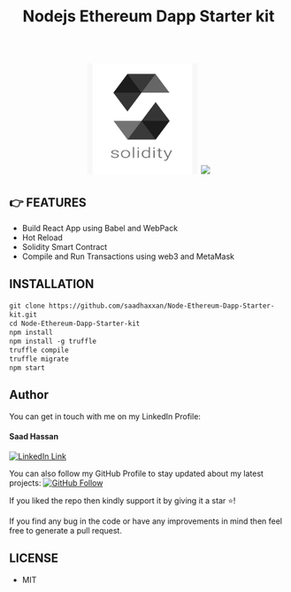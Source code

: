 <div align="center">
	<h1>Nodejs Ethereum Dapp Starter kit<br><br><br>
	<img src="Solidity.jpeg" height="200px" width="200px">
	<img src="https://upload.wikimedia.org/wikipedia/commons/thumb/a/a7/React-icon.svg/1200px-React-icon.svg.png" height="200px">
	</h1>
</div>

## 👉 FEATURES

- Build React App using Babel and WebPack
- Hot Reload
- Solidity Smart Contract
- Compile and Run Transactions using web3 and MetaMask

##  INSTALLATION

```
git clone https://github.com/saadhaxxan/Node-Ethereum-Dapp-Starter-kit.git
cd Node-Ethereum-Dapp-Starter-kit
npm install
npm install -g truffle
truffle compile
truffle migrate
npm start
```


## Author
You can get in touch with me on my LinkedIn Profile:

#### Saad Hassan
[![LinkedIn Link](https://img.shields.io/badge/Connect-saadhaxxan-blue.svg?logo=linkedin&longCache=true&style=social&label=Connect
)](https://www.linkedin.com/in/saadhaxxan)

You can also follow my GitHub Profile to stay updated about my latest projects: [![GitHub Follow](https://img.shields.io/badge/Connect-saadhaxxan-blue.svg?logo=Github&longCache=true&style=social&label=Follow)](https://github.com/saadhaxxan)

If you liked the repo then kindly support it by giving it a star ⭐!

If you find any bug in the code or have any improvements in mind then feel free to generate a pull request.

## LICENSE
- MIT
